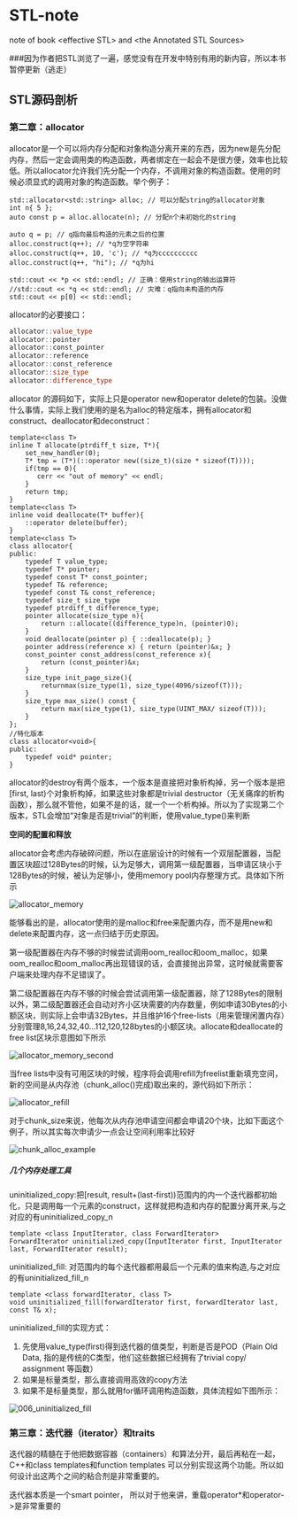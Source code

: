 # STL-note
note of book &lt;effective STL> and &lt;the Annotated STL Sources>

###因为作者把STL浏览了一遍，感觉没有在开发中特别有用的新内容，所以本书暂停更新（逃走）


## STL源码剖析

### 第二章：allocator

allocator是一个可以将内存分配和对象构造分离开来的东西，因为new是先分配内存，然后一定会调用类的构造函数，两者绑定在一起会不是很方便，效率也比较低。所以allocator允许我们先分配一个内存，不调用对象的构造函数。使用的时候必须显式的调用对象的构造函数。举个例子：

```
std::allocator<std::string> alloc; // 可以分配string的allocator对象
int n{ 5 };
auto const p = alloc.allocate(n); // 分配n个未初始化的string

auto q = p; // q指向最后构造的元素之后的位置
alloc.construct(q++); // *q为空字符串
alloc.construct(q++, 10, 'c'); // *q为cccccccccc
alloc.construct(q++, "hi"); // *q为hi

std::cout << *p << std::endl; // 正确：使用string的输出运算符
//std::cout << *q << std::endl; // 灾难：q指向未构造的内存
std::cout << p[0] << std::endl;
```

allocator的必要接口：

```C++
allocator::value_type
allocator::pointer
allocator::const_pointer
allocator::reference
allocator::const_reference
allocator::size_type
allocator::difference_type
```

allocator 的源码如下，实际上只是operator new和operator delete的包装。没做什么事情，实际上我们使用的是名为alloc的特定版本，拥有allocator和construct、deallocator和deconstruct：

```
template<class T>
inline T allocate(ptrdiff_t size, T*){
    set_new_handler(0);
    T* tmp = (T*)(::operator new((size_t)(size * sizeof(T))));
    if(tmp == 0){
       cerr << "out of memory" << endl;
    }
    return tmp;
}
template<class T>
inline void deallocate(T* buffer){
    ::operator delete(buffer);
}
template<class T>
class allocator{
public:
    typedef T value_type;
    typedef T* pointer;
    typedef const T* const_pointer;
    typedef T& reference;
    typedef const T& const_reference;
    typedef size_t size_type
    typedef ptrdiff_t difference_type;
    pointer allocate(size_type n){
        return ::allocate((difference_type)n, (pointer)0);
    }
    void deallocate(pointer p) { ::deallocate(p); }
    pointer address(reference x) { return (pointer)&x; }
    const_pointer const_address(const_reference x){
        return (const_pointer)&x;
    }
    size_type init_page_size(){
        returnmax(size_type(1), size_type(4096/sizeof(T)));
    }
    size_type max_size() const {
        return max(size_type(1), size_type(UINT_MAX/ sizeof(T)));
    }
};
//特化版本
class allocator<void>{
public:
    typedef void* pointer;
}
```

allocator的destroy有两个版本，一个版本是直接把对象析构掉，另一个版本是把[first, last)个对象析构掉，如果这些对象都是trivial destructor（无关痛痒的析构函数），那么就不管他，如果不是的话，就一个一个析构掉。所以为了实现第二个版本，STL会增加“对象是否是trivial”的判断，使用value_type()来判断

**空间的配置和释放**

allocator会考虑内存破碎问题，所以在底层设计的时候有一个双层配置器，当配置区块超过128Bytes的时候，认为足够大，调用第一级配置器，当申请区块小于128Bytes的时候，被认为足够小，使用memory pool内存整理方式。具体如下所示

![allocator_memory](./images/allocator_memory.png)

能够看出的是，allocator使用的是malloc和free来配置内存，而不是用new和delete来配置内存，这一点归结于历史原因。

第一级配置器在内存不够的时候尝试调用oom_realloc和oom_malloc，如果oom_realloc和oom_malloc再出现错误的话，会直接抛出异常，这时候就需要客户端来处理内存不足错误了。

第二级配置器在内存不够的时候会尝试调用第一级配置器，除了128Bytes的限制以外，第二级配置器还会自动对齐小区块需要的内存数量，例如申请30Bytes的小额区块，则实际上会申请32Bytes，并且维护16个free-lists（用来管理闲置内存）分别管理8,16,24,32,40...112,120,128bytes的小额区块。allocate和deallocate的free list区块示意图如下所示

![allocator_memory_second](.\images\allocator_memory_second.png)



当free lists中没有可用区块的时候，程序将会调用refill为freelist重新填充空间，新的空间是从内存池（chunk_alloc()完成)取出来的，源代码如下所示：

![allocator_refill](.\images\allocator_refill.png)

对于chunk_size来说，他每次从内存池申请空间都会申请20个块，比如下面这个例子，所以其实每次申请少一点会让空间利用率比较好

![chunk_alloc_example](.\images\chunk_alloc_example.png)



##### 几个内存处理工具

uninitialized_copy:把[result, result+(last-first))范围内的内一个迭代器都初始化，只是调用每一个元素的construct，这样就把构造和内存的配置分离开来,与之对应的有uninitialized_copy_n

```
template <class InputIterator, class ForwardIterator>
ForwardIterator uninitialized_copy(InputIterator first, InputIterator last, ForwardIterator result);
```

uninitialized_fill: 对范围内的每个迭代器都用最后一个元素的值来构造,与之对应的有uninitialized_fill_n

```
template <class forwardIterator, class T>
void uninitialized_fill(forwardIterator first, forwardIterator last, const T& x);
```

uninitialized_fill的实现方式：

1. 先使用value_type(first)得到迭代器的值类型，判断是否是POD（Plain Old Data, 指的是传统的C类型，他们这些数据已经拥有了trivial copy/ assignment 等函数）
2. 如果是标量类型，那么直接调用高效的copy方法
3. 如果不是标量类型，那么就用for循环调用构造函数，具体流程如下图所示：



![006_uninitialized_fill](.\images\006_uninitialized_fill.png)



### 第三章：迭代器（iterator）和traits

迭代器的精髓在于他把数据容器（containers）和算法分开，最后再粘在一起，C++和class templates和function templates 可以分别实现这两个功能。所以如何设计出这两个之间的粘合剂是非常重要的。

迭代器本质是一个smart pointer， 所以对于他来讲，重载operator*和operator->是非常重要的

















